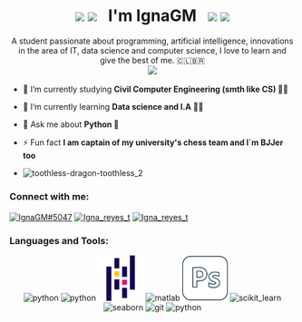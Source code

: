 <div align="center">
  
# <img src="https://media.tenor.com/2Jcp2gPh78oAAAAi/crown-joypixels.gif" width="70px" /> <img src="https://user-images.githubusercontent.com/74038190/216122041-518ac897-8d92-4c6b-9b3f-ca01dcaf38ee.png" width="50px" /> &nbsp; I'm IgnaGM &nbsp; <img src="https://user-images.githubusercontent.com/74038190/216122041-518ac897-8d92-4c6b-9b3f-ca01dcaf38ee.png" width="50px" /> <img src="https://media.tenor.com/2Jcp2gPh78oAAAAi/crown-joypixels.gif" width="70px" />

A student passionate about programming, artificial intelligence, innovations in the area of IT, data science and computer science, I love to learn and give the best of me. 🇨🇱🇧🇷  
<img src="https://media.tenor.com/E8SPbU0OT_gAAAAi/music-party.gif" width="70px" /> </h3>
</div>

- 🔭 I’m currently studying **Civil Computer Engineering (smth like CS) 👨‍💻** 

- 🌱 I’m currently learning **Data science and I.A 👨‍💻**

- 💬 Ask me about **Python 🤝**

- ⚡ Fun fact **I am captain of my university's chess team and I´m BJJer too**

- ![toothless-dragon-toothless_2](https://github.com/IgnacioGameolay/IgnacioGameolay/assets/45189062/0deb43dc-0312-4132-abf4-fce47c27a57b)

<h3 align="left">Connect with me:</h3>
<p align="left">
<a href="https://discord.gg/IgnaGM#5047" target="blank"><img align="center" src="https://user-images.githubusercontent.com/74038190/235294015-47144047-25ab-417c-af1b-6746820a20ff.gif" alt="IgnaGM#5047" height="80" width="80" /></a>
<a href="https://www.instagram.com/igna_reyes_t/" target="blank"><img align="center" src="https://user-images.githubusercontent.com/74038190/235294013-a33e5c43-a01c-43f6-b44d-a406d8b4ab75.gif" alt="Igna_reyes_t" height="80" width="80" /></a>
<a href="[https://www.instagram.com/igna_reyes_t/](https://www.linkedin.com/in/ignacio-antonio-reyes-toledo-355a8720b/)" target="blank"><img align="center" src="https://user-images.githubusercontent.com/74038190/235294012-0a55e343-37ad-4b0f-924f-c8431d9d2483.gif" alt="Igna_reyes_t" height="80" width="80" /></a>
  
</p>

<h3 align="left">Languages and Tools:</h3>


<div align="center">

  <!-- PYTHON -->
  <img src="https://user-images.githubusercontent.com/74038190/212257472-08e52665-c503-4bd9-aa20-f5a4dae769b5.gif" alt="python" width="80" height="80"/>

  <!-- VSCode -->
  <img src="https://user-images.githubusercontent.com/74038190/212257465-7ce8d493-cac5-494e-982a-5a9deb852c4b.gif" alt="python" width="80" height="80"/>
 
  <!-- PANDAS --> 
  <img src="https://raw.githubusercontent.com/devicons/devicon/2ae2a900d2f041da66e950e4d48052658d850630/icons/pandas/pandas-original.svg" alt="pandas" width="80" height="80"/> 

  <!-- MATHLAB --> 
  <img src="https://upload.wikimedia.org/wikipedia/commons/2/21/Matlab_Logo.png" alt="matlab" width="80" height="80"/> 
  
  <!-- PHOTOSHOP --> 
  <img src="https://raw.githubusercontent.com/devicons/devicon/master/icons/photoshop/photoshop-line.svg" alt="photoshop" width="80" height="80"/> 

  <!-- SCIKIT --> 
  <img src="https://upload.wikimedia.org/wikipedia/commons/0/05/Scikit_learn_logo_small.svg" alt="scikit_learn" width="80" height="80"/> 

  <!-- SEABORN --> 
  <img src="https://seaborn.pydata.org/_images/logo-mark-lightbg.svg" alt="seaborn" width="80" height="80"/> 

  <!-- GITHUB --> 
  <img src="https://user-images.githubusercontent.com/74038190/212281775-b468df30-4edc-4bf8-a4ee-f52e1aaddc86.gif" alt="git" width="120" height="60"/> 

  <!-- UBUNTU -->
  
  <img src="https://github.com/Anmol-Baranwal/Cool-GIFs-For-GitHub/assets/74038190/3fb2cdf6-8920-462e-87a4-95af376418aa" alt="python" width="100" height="100"/>

  </dev>
